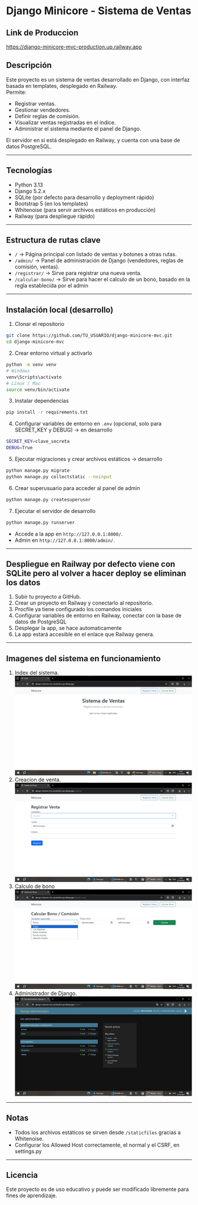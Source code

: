 # Django Minicore - Sistema de Ventas

## Link de Produccion
https://django-minicore-mvc-production.up.railway.app

## Descripción

Este proyecto es un sistema de ventas desarrollado en Django, con interfaz basada en templates, desplegado en Railway.  
Permite:

- Registrar ventas.
- Gestionar vendedores.
- Definir reglas de comisión.
- Visualizar ventas registradas en el índice.
- Administrar el sistema mediante el panel de Django.

El servidor en si está desplegado en Railway, y cuenta con una base de datos PostgreSQL.

---

## Tecnologías

- Python 3.13
- Django 5.2.x
- SQLite (por defecto para desarrollo y deployment rápido)
- Bootstrap 5 (en los templates)
- Whitenoise (para servir archivos estáticos en producción)
- Railway (para despliegue rápido)

---

## Estructura de rutas clave

- `/` → Página principal con listado de ventas y botones a otras rutas.
- `/admin/` → Panel de administración de Django (vendedores, reglas de comisión, ventas).
- `/registrar/` → Sirve para registrar una nueva venta.
- `/calcular-bono/` → Sirve para hacer el calculo de un bono, basado en la regla establecida por el admin


---

## Instalación local (desarrollo)

1. Clonar el repositorio
```bash
git clone https://github.com/TU_USUARIO/django-minicore-mvc.git
cd django-minicore-mvc
```

2. Crear entorno virtual y activarlo
```bash
python -m venv venv
# Windows
venv\Scripts\activate
# Linux / Mac
source venv/bin/activate
```

3. Instalar dependencias
```bash
pip install -r requirements.txt
```

4. Configurar variables de entorno en `.env` (opcional, solo para SECRET_KEY y DEBUG) -> en desarrollo
```bash
SECRET_KEY=clave_secreta
DEBUG=True
```

5. Ejecutar migraciones y crear archivos estáticos -> desarrollo
```bash
python manage.py migrate
python manage.py collectstatic --noinput
```

6. Crear superusuario para acceder al panel de admin
```bash
python manage.py createsuperuser
```

7. Ejecutar el servidor de desarrollo
```bash
python manage.py runserver
```

- Accede a la app en `http://127.0.0.1:8000/`.
- Admin en `http://127.0.0.1:8000/admin/`.

---

## Despliegue en Railway por defecto viene con SQLite pero al volver a hacer deploy se eliminan los datos

1. Subir tu proyecto a GitHub.  
2. Crear un proyecto en Railway y conectarlo al repositorio.  
3. Procfile ya tiene configurado los comandos iniciales
4. Configurar variables de entorno en Railway, conectar con la base de datos de PostgreSQL
5. Desplegar la app, se hace automaticamente
7. La app estará accesible en el enlace que Railway genera.

---

## Imagenes del sistema en funcionamiento
1. Index del sistema.  
![Index del sistema](screenshots/index.png)
2. Creacion de venta.
![Creacion de venta](screenshots/venta.png)
3. Calculo de bono
![Calculo de bono](screenshots/bono.png)
4. Administrador de Django.
![Administrador de Django](screenshots/admin.png)

---

## Notas

- Todos los archivos estáticos se sirven desde `/staticfiles` gracias a Whitenoise.
- Configurar los Allowed Host correctamente, el normal y el CSRF, en settings.py

---

## Licencia

Este proyecto es de uso educativo y puede ser modificado libremente para fines de aprendizaje.


